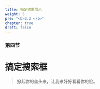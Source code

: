 ```yaml
---
title: 搞定结果展示
weight: 5
pre: "<b>3.2 </b>"
chapter: true
draft: false
---
```



### 第四节

# 搞定搜索框

>掀起你的盖头来，让我来好好看看你的脸。
